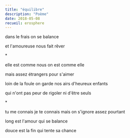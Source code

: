 ```yaml
---
title: "équilibre"
description: "Poème"
date: 2018-05-08
recueil: erosphere
---
```


dans le frais
on se balance

et l'amoureuse nous fait rêver

\*

elle est comme nous
on est comme elle

mais assez étrangers pour s'aimer

loin de la foule on garde nos airs
d'heureux enfants

qui n'ont pas peur de rigoler
ni d'être seuls

\*

tu me connais je te connais
mais on s'ignore assez pourtant

long est l'amour qui se balance

douce est la fin qui tente sa chance
